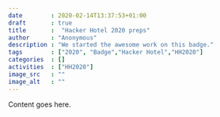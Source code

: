 ```yaml
---
date        : 2020-02-14T13:37:53+01:00
draft       : true
title       :  "Hacker Hotel 2020 preps"
author      : "Anonymous"
description : "We started the awesome work on this badge."
tags        : ["2020", "Badge","Hacker Hotel","HH2020"]
categories  : []
activities  : ["HH2020"]
image_src   : ""
image_alt   : ""
---
```


Content goes here.
